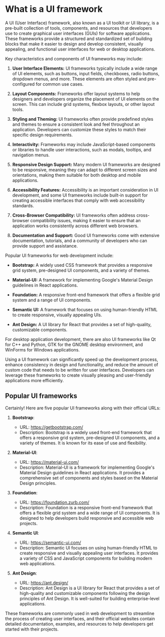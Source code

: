 # What is a UI framework

A UI (User Interface) framework, also known as a UI toolkit or UI library, is a pre-built collection of tools, components, and resources that developers use to create graphical user interfaces (GUIs) for software applications. These frameworks provide a structured and standardized set of building blocks that make it easier to design and develop consistent, visually appealing, and functional user interfaces for web or desktop applications.

Key characteristics and components of UI frameworks may include:

1. **User Interface Elements:** UI frameworks typically include a wide range of UI elements, such as buttons, input fields, checkboxes, radio buttons, dropdown menus, and more. These elements are often styled and pre-configured for common use cases.

2. **Layout Components:** Frameworks offer layout systems to help designers and developers organize the placement of UI elements on the screen. This can include grid systems, flexbox layouts, or other layout tools.

3. **Styling and Theming:** UI frameworks often provide predefined styles and themes to ensure a consistent look and feel throughout an application. Developers can customize these styles to match their specific design requirements.

4. **Interactivity:** Frameworks may include JavaScript-based components or libraries to handle user interactions, such as modals, tooltips, and navigation menus.

5. **Responsive Design Support:** Many modern UI frameworks are designed to be responsive, meaning they can adapt to different screen sizes and orientations, making them suitable for both desktop and mobile applications.

6. **Accessibility Features:** Accessibility is an important consideration in UI development, and some UI frameworks include built-in support for creating accessible interfaces that comply with web accessibility standards.

7. **Cross-Browser Compatibility:** UI frameworks often address cross-browser compatibility issues, making it easier to ensure that an application works consistently across different web browsers.

8. **Documentation and Support:** Good UI frameworks come with extensive documentation, tutorials, and a community of developers who can provide support and assistance.

Popular UI frameworks for web development include:

- **Bootstrap:** A widely used CSS framework that provides a responsive grid system, pre-designed UI components, and a variety of themes.

- **Material-UI:** A framework for implementing Google's Material Design guidelines in React applications.

- **Foundation:** A responsive front-end framework that offers a flexible grid system and a range of UI components.

- **Semantic UI:** A framework that focuses on using human-friendly HTML to create responsive, visually appealing UIs.

- **Ant Design:** A UI library for React that provides a set of high-quality, customizable components.

For desktop application development, there are also UI frameworks like Qt for C++ and Python, GTK for the GNOME desktop environment, and WinForms for Windows applications.

Using a UI framework can significantly speed up the development process, enhance consistency in design and functionality, and reduce the amount of custom code that needs to be written for user interfaces. Developers can leverage these frameworks to create visually pleasing and user-friendly applications more efficiently.

## Popular UI frameworks

Certainly! Here are five popular UI frameworks along with their official URLs:

1. **Bootstrap**:

   - URL: https://getbootstrap.com/
   - Description: Bootstrap is a widely used front-end framework that offers a responsive grid system, pre-designed UI components, and a variety of themes. It is known for its ease of use and flexibility.

2. **Material-UI**:

   - URL: https://material-ui.com/
   - Description: Material-UI is a framework for implementing Google's Material Design guidelines in React applications. It provides a comprehensive set of components and styles based on the Material Design principles.

3. **Foundation**:

   - URL: https://foundation.zurb.com/
   - Description: Foundation is a responsive front-end framework that offers a flexible grid system and a wide range of UI components. It is designed to help developers build responsive and accessible web projects.

4. **Semantic UI**:

   - URL: https://semantic-ui.com/
   - Description: Semantic UI focuses on using human-friendly HTML to create responsive and visually appealing user interfaces. It provides a variety of CSS and JavaScript components for building modern web applications.

5. **Ant Design**:
   - URL: https://ant.design/
   - Description: Ant Design is a UI library for React that provides a set of high-quality and customizable components following the design principles of Ant Design. It is well-suited for building enterprise-level applications.

These frameworks are commonly used in web development to streamline the process of creating user interfaces, and their official websites contain detailed documentation, examples, and resources to help developers get started with their projects.
